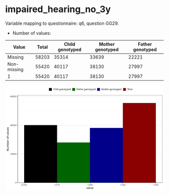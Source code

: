 # impaired_hearing_no_3y
Variable mapping to questionnaire: q6, question GG29.
- Number of values:

| Value | Total | Child genotyped | Mother genotyped | Father genotyped |
| ----- | ----- | --------------- | ---------------- | ---------------- |
| Missing | 58203 | 35314 | 33639 | 22221 |
| Non-missing | 55420 | 40117 | 38130 | 27997 |
| 1 | 55420 | 40117 | 38130 | 27997 |



![](impaired_hearing_no_3y_n.png)




